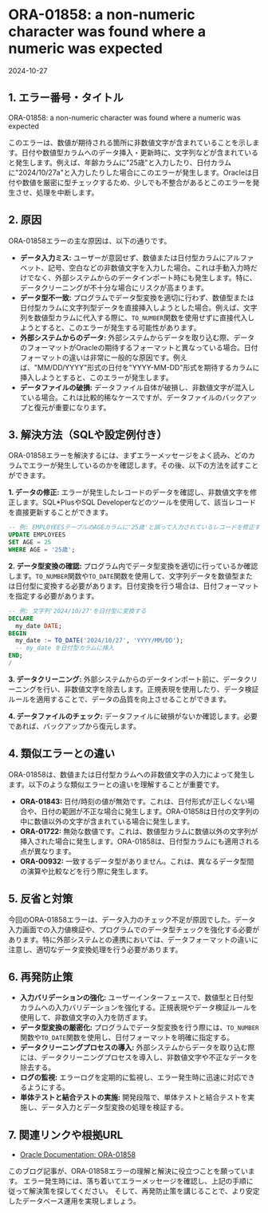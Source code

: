 # ORA-01858: a non-numeric character was found where a numeric was expected
2024-10-27

## 1. エラー番号・タイトル

ORA-01858: a non-numeric character was found where a numeric was expected

このエラーは、数値が期待される箇所に非数値文字が含まれていることを示します。日付や数値型カラムへのデータ挿入・更新時に、文字列などが含まれていると発生します。例えば、年齢カラムに"25歳"と入力したり、日付カラムに"2024/10/27a"と入力したりした場合にこのエラーが発生します。Oracleは日付や数値を厳密に型チェックするため、少しでも不整合があるとこのエラーを発生させ、処理を中断します。


## 2. 原因

ORA-01858エラーの主な原因は、以下の通りです。

* **データ入力ミス:**  ユーザーが意図せず、数値または日付型カラムにアルファベット、記号、空白などの非数値文字を入力した場合。これは手動入力時だけでなく、外部システムからのデータインポート時にも発生します。特に、データクリーニングが不十分な場合にリスクが高まります。
* **データ型不一致:**  プログラムでデータ型変換を適切に行わず、数値型または日付型カラムに文字列型データを直接挿入しようとした場合。例えば、文字列を数値型カラムに代入する際に、`TO_NUMBER`関数を使用せずに直接代入しようとすると、このエラーが発生する可能性があります。
* **外部システムからのデータ:**  外部システムからデータを取り込む際、データのフォーマットがOracleの期待するフォーマットと異なっている場合。日付フォーマットの違いは非常に一般的な原因です。例えば、"MM/DD/YYYY"形式の日付を"YYYY-MM-DD"形式を期待するカラムに挿入しようとすると、このエラーが発生します。
* **データファイルの破損:**  データファイル自体が破損し、非数値文字が混入している場合。これは比較的稀なケースですが、データファイルのバックアップと復元が重要になります。


## 3. 解決方法（SQLや設定例付き）

ORA-01858エラーを解決するには、まずエラーメッセージをよく読み、どのカラムでエラーが発生しているのかを確認します。その後、以下の方法を試すことができます。

**1. データの修正:**  エラーが発生したレコードのデータを確認し、非数値文字を修正します。SQL*PlusやSQL Developerなどのツールを使用して、該当レコードを直接更新することができます。

```sql
-- 例: EMPLOYEESテーブルのAGEカラムに'25歳'と誤って入力されているレコードを修正する
UPDATE EMPLOYEES
SET AGE = 25
WHERE AGE = '25歳';
```

**2. データ型変換の確認:** プログラム内でデータ型変換を適切に行っているか確認します。`TO_NUMBER`関数や`TO_DATE`関数を使用して、文字列データを数値型または日付型に変換する必要があります。日付変換を行う場合は、日付フォーマットを指定する必要があります。

```sql
-- 例: 文字列'2024/10/27'を日付型に変換する
DECLARE
  my_date DATE;
BEGIN
  my_date := TO_DATE('2024/10/27', 'YYYY/MM/DD');
  -- my_date を日付型カラムに挿入
END;
/
```

**3. データクリーニング:**  外部システムからのデータインポート前に、データクリーニングを行い、非数値文字を除去します。正規表現を使用したり、データ検証ルールを適用することで、データの品質を向上させることができます。

**4. データファイルのチェック:**  データファイルに破損がないか確認します。必要であれば、バックアップから復元します。


## 4. 類似エラーとの違い

ORA-01858は、数値または日付型カラムへの非数値文字の入力によって発生します。以下のような類似エラーとの違いを理解することが重要です。

* **ORA-01843:**  日付/時刻の値が無効です。これは、日付形式が正しくない場合や、日付の範囲が不正な場合に発生します。ORA-01858は日付の文字列の中に数値以外の文字が含まれている場合に発生します。
* **ORA-01722:** 無効な数値です。これは、数値型カラムに数値以外の文字列が挿入された場合に発生します。ORA-01858は、日付型カラムにも適用される点が異なります。
* **ORA-00932:** 一致するデータ型がありません。これは、異なるデータ型間の演算や比較などを行う際に発生します。


## 5. 反省と対策

今回のORA-01858エラーは、データ入力のチェック不足が原因でした。データ入力画面での入力値検証や、プログラムでのデータ型チェックを強化する必要があります。特に外部システムとの連携においては、データフォーマットの違いに注意し、適切なデータ変換処理を行う必要があります。


## 6. 再発防止策

* **入力バリデーションの強化:**  ユーザーインターフェースで、数値型と日付型カラムへの入力バリデーションを強化する。正規表現やデータ検証ルールを使用して、非数値文字の入力を防ぎます。
* **データ型変換の厳密化:**  プログラムでデータ型変換を行う際には、`TO_NUMBER`関数や`TO_DATE`関数を使用し、日付フォーマットを明確に指定する。
* **データクリーニングプロセスの導入:**  外部システムからデータを取り込む際には、データクリーニングプロセスを導入し、非数値文字や不正なデータを除去する。
* **ログの監視:**  エラーログを定期的に監視し、エラー発生時に迅速に対応できるようにする。
* **単体テストと結合テストの実施:**  開発段階で、単体テストと結合テストを実施し、データ入力とデータ型変換の処理を検証する。


## 7. 関連リンクや根拠URL

* [Oracle Documentation: ORA-01858](残念ながら、Oracleの公式ドキュメントで、個々のORAエラー番号に関する詳細な解説ページが直接的に存在しているわけではありません。エラーメッセージ自体がドキュメントの役割を果たしています。エラーハンドリングに関する一般的な情報はOracleの公式ドキュメント内で検索可能です。)


このブログ記事が、ORA-01858エラーの理解と解決に役立つことを願っています。  エラー発生時には、落ち着いてエラーメッセージを確認し、上記の手順に従って解決策を探してください。  そして、再発防止策を講じることで、より安定したデータベース運用を実現しましょう。
